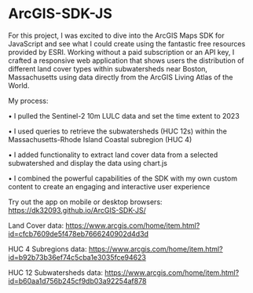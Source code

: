 # ArcGIS-SDK-JS

 For this project, I was excited to dive into the ArcGIS Maps SDK for JavaScript and see what I could create using the fantastic free resources provided by ESRI. Working without a paid subscription or an API key, I crafted a responsive web application that shows users the distribution of different land cover types within subwatersheds near Boston, Massachusetts using data directly from the ArcGIS Living Atlas of the World.

My process:

•	I pulled the Sentinel-2 10m LULC data and set the time extent to 2023

•	I used queries to retrieve the subwatersheds (HUC 12s) within the Massachusetts-Rhode Island Coastal subregion (HUC 4)

•	I added functionality to extract land cover data from a selected subwatershed and display the data using chart.js

•	I combined the powerful capabilities of the SDK with my own custom content to create an engaging and interactive user experience

Try out the app on mobile or desktop browsers:  https://dk32093.github.io/ArcGIS-SDK-JS/

Land Cover data: https://www.arcgis.com/home/item.html?id=cfcb7609de5f478eb7666240902d4d3d

HUC 4 Subregions data: https://www.arcgis.com/home/item.html?id=b92b73b36ef74c5cba1e3035fce94623

HUC 12 Subwatersheds data:
https://www.arcgis.com/home/item.html?id=b60aa1d756b245cf9db03a92254af878
